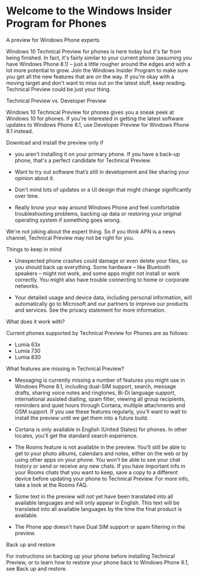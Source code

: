 # Welcome to the Windows Insider Program for Phones
A preview for Windows Phone experts

Windows 10 Technical Preview for phones is here today but it's far from being finished. In fact, it's fairly similar to your current phone (assuming you have Windows Phone 8.1) – just a little rougher around the edges and with a lot more potential to grow. Join the Windows Insider Program to make sure you get all the new features that are on the way. If you're okay with a moving target and don't want to miss out on the latest stuff, keep reading. Technical Preview could be just your thing.


Technical Preview vs. Developer Preview

Windows 10 Technical Preview for phones gives you a sneak peek at Windows 10 for phones. If you're interested in getting the latest software updates to Windows Phone 8.1, use Developer Preview for Windows Phone 8.1 instead.

Download and install the preview only if 
- you aren't installing it on your primary phone. 
  If you have a back-up phone, that's a perfect candidate for Technical Preview.

- Want to try out software that’s still in development and like sharing your opinion about it.

- Don't mind lots of updates or a UI design that might change significantly over time.

- Really know your way around Windows Phone and feel comfortable troubleshooting problems, backing up data or restoring your original operating system if something goes wrong.

We're not joking about the expert thing. So if you think APN is a news channel, Technical Preview may not be right for you.

Things to keep in mind

- Unexpected phone crashes could damage or even delete your files, so you should back up everything. Some hardware – like Bluetooth speakers – might not work, and some apps might not install or work correctly. You might also have trouble connecting to home or corporate networks.

- Your detailed usage and device data, including personal information, will automatically go to Microsoft and our partners to improve our products and services. See the privacy statement for more information.

What does it work with?

Current phones supported by Technical Preview for Phones are as follows:
- Lumia 63x
- Lumia 730
- Lumia 830

What features are missing in Technical Preview?

- Messaging is currently missing a number of features you might use in Windows Phone 8.1, including dual-SIM support, search, message drafts, sharing voice notes and ringtones, Bi-Di language support, international assisted dialling, spam filter, viewing all group recipients, reminders and quiet hours through Cortana, multiple attachments and GSM support. If you use these features regularly, you'll want to wait to install the preview until we get them into a future build.

- Cortana is only available in English (United States) for phones. In other locales, you'll get the standard search experience.

- The Rooms feature is not available in the preview. You'll still be able to get to your photo albums, calendars and notes, either on the web or by using other apps on your phone. You won't be able to see your chat history or send or receive any new chats. If you have important info in your Rooms chats that you want to keep, save a copy to a different device before updating your phone to Technical Preview. For more info, take a look at the Rooms FAQ.

- Some text in the preview will not yet have been translated into all available languages and will only appear in English. This text will be translated into all available languages by the time the final product is available.

- The Phone app doesn't have Dual SIM support or spam filtering in the preview.


Back up and restore

For instructions on backing up your phone before installing Technical Preview, or to learn how to restore your phone back to Windows Phone 8.1, see Back up and restore.
